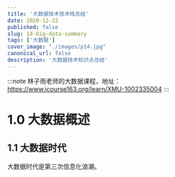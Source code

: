 ```yaml
---
title: '大数据技术技术栈总结'
date: 2020-12-22
published: false
slug: 14-big-data-summary
tags: ['大数据']
cover_image: "./images/p14.jpg"
canonical_url: false
description: '大数据技术知识点总结'
---
```


:::note
林子雨老师的大数据课程，地址：https://www.icourse163.org/learn/XMU-1002335004
:::

# 1.0 大数据概述

## 1.1 大数据时代

大数据时代是第三次信息化浪潮。
